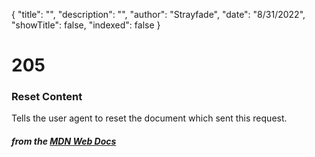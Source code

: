 {
    "title": "",
    "description": "",
    "author": "Strayfade",
    "date": "8/31/2022",
    "showTitle": false,
    "indexed": false
}
# 205
### Reset Content

Tells the user agent to reset the document which sent this request.

#### *from the [MDN Web Docs](https://developer.mozilla.org/en-US/docs/Web/HTTP/Status)* 